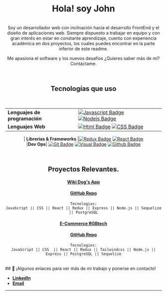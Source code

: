 <div align="center">
<h1>Hola! soy John</h1> 
 </div>
 
 <br />
<div align="center">
Soy un desarrollador web con inclinación hacia el desarrollo FrontEnd y el diseño de aplicaciones web.
Siempre dispuesto a trabajar en equipo y con gran interés en estar en constante aprendizaje, cuento con experiencia académica en dos proyectos, los cuales puedes encontrar en la parte inferior de este readme.

Me apasiona el software y los nuevos desafíos ¿Quieres saber más de mí? Contáctame.
 </div>
 
 <br />
 
<div align="center">
<h2>Tecnologías que uso</h2>
</div>
<br />
<div align="center">
 
| | |
|----|---|
| **Lenguajes de programación** | [![Javascript Badge](https://img.shields.io/badge/-Javascript-F0DB4F?style=for-the-badge&labelColor=black&logo=javascript&logoColor=F0DB4F)](#)  [![Nodejs Badge](https://img.shields.io/badge/-Nodejs-3C873A?style=for-the-badge&labelColor=black&logo=node.js&logoColor=3C873A)](#) 
| **Lenguajes Web** | [![Html Badge](https://img.shields.io/badge/-HTML-E34F26?style=for-the-badge&labelColor=black&logo=HTML5&logoColor=#E34F26)](#) [![CSS Badge](https://img.shields.io/badge/-CSS3-1572B6?style=for-the-badge&labelColor=black&logo=HTML5&logoColor=1572B6)](#)

| **Librerias & Frameworks** |[![Redux Badge](https://img.shields.io/badge/-Redux-764ABC?style=for-the-badge&labelColor=black&logo=Redux&logoColor=764ABC)](#)  [![React Badge](https://img.shields.io/badge/-React-61DBFB?style=for-the-badge&labelColor=black&logo=react&logoColor=61DBFB)](#)   
|**Dev Ops**| [![Git Badge](https://img.shields.io/badge/-Git-F05032?style=for-the-badge&labelColor=black&logo=Git&logoColor=F05032)](#) [![Visual Badge](https://img.shields.io/badge/-Visual%20Studio%20Code-007ACC?style=for-the-badge&labelColor=black&logo=Visual%20Studio%20Code&logoColor=007ACC)](#) [![Github Badge](https://img.shields.io/badge/-GitHub-FFE6AB?style=for-the-badge&labelColor=black&logo=GitHub&logoColor=FFE6AB)](#)  
 </div>
<br />
<div align="center">
 
## Proyectos Relevantes.
<a href="https://app-dogs-zeta.vercel.app/"><h4>Wiki Dog's App</h4><a/> 
 
<a href="https://github.com/John-Alz/DOGS"><h4>GitHub Repo</h4><a/> 
 
 ```
Tecnologias:
JavaScript || CSS || React || Redux || Express || Node.js || Sequelize || PostgreSQL
```
 
 <a href="https://rgbtech.vercel.app/"><h4>E-Commerce RGBtech</h4><a/> 
 
<a href="https://github.com/RGBTech-PF/rgbtech"><h4>GitHub Repo</h4><a/> 
 
 
 
 ```
Tecnologies:
JavaScript || CSS  || React || Redux || Tailwindcss || Node.js || Express || PostgreSQL || Sequelize
```
 
</div>
 
 <br />
## 🔗 ¡Algunos enlaces para ver más de mi trabajo y ponerse en contacto!
<div>
  <ul>
    <li><a href="https://www.linkedin.com/in/john-angel-993992246/"><span> <b>LinkedIn</b></span></a></li>
    <li><a href="jairoanngelll@gmail.com"><span> <b>Email</b></span></a></li>
  </ul>
  <hr />
</div>


